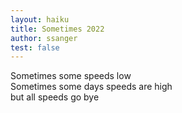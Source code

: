 ```yaml
---
layout: haiku
title: Sometimes 2022
author: ssanger
test: false
---
```


Sometimes some speeds low  <br>
Sometimes some days speeds are high  <br>
but all speeds go bye  <br>